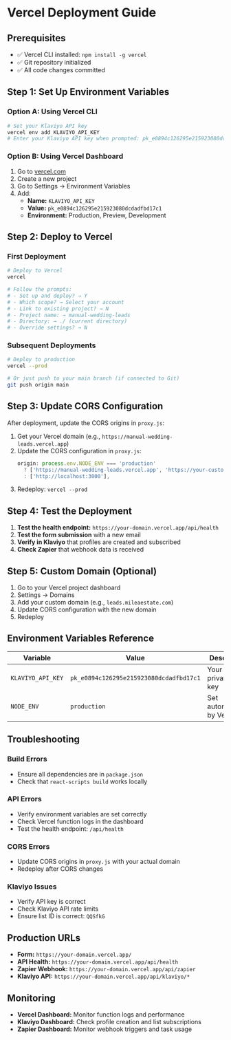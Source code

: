 # Vercel Deployment Guide

## Prerequisites
- ✅ Vercel CLI installed: `npm install -g vercel`
- ✅ Git repository initialized
- ✅ All code changes committed

## Step 1: Set Up Environment Variables

### Option A: Using Vercel CLI
```bash
# Set your Klaviyo API key
vercel env add KLAVIYO_API_KEY
# Enter your Klaviyo API key when prompted: pk_e0894c126295e215923080dcdadfbd17c1
```

### Option B: Using Vercel Dashboard
1. Go to [vercel.com](https://vercel.com)
2. Create a new project
3. Go to Settings → Environment Variables
4. Add:
   - **Name:** `KLAVIYO_API_KEY`
   - **Value:** `pk_e0894c126295e215923080dcdadfbd17c1`
   - **Environment:** Production, Preview, Development

## Step 2: Deploy to Vercel

### First Deployment
```bash
# Deploy to Vercel
vercel

# Follow the prompts:
# - Set up and deploy? → Y
# - Which scope? → Select your account
# - Link to existing project? → N
# - Project name: → manual-wedding-leads
# - Directory: → ./ (current directory)
# - Override settings? → N
```

### Subsequent Deployments
```bash
# Deploy to production
vercel --prod

# Or just push to your main branch (if connected to Git)
git push origin main
```

## Step 3: Update CORS Configuration

After deployment, update the CORS origins in `proxy.js`:

1. Get your Vercel domain (e.g., `https://manual-wedding-leads.vercel.app`)
2. Update the CORS configuration in `proxy.js`:
   ```javascript
   origin: process.env.NODE_ENV === 'production' 
     ? ['https://manual-wedding-leads.vercel.app', 'https://your-custom-domain.com']
     : ['http://localhost:3000'],
   ```
3. Redeploy: `vercel --prod`

## Step 4: Test the Deployment

1. **Test the health endpoint:** `https://your-domain.vercel.app/api/health`
2. **Test the form submission** with a new email
3. **Verify in Klaviyo** that profiles are created and subscribed
4. **Check Zapier** that webhook data is received

## Step 5: Custom Domain (Optional)

1. Go to your Vercel project dashboard
2. Settings → Domains
3. Add your custom domain (e.g., `leads.mileaestate.com`)
4. Update CORS configuration with the new domain
5. Redeploy

## Environment Variables Reference

| Variable | Value | Description |
|----------|-------|-------------|
| `KLAVIYO_API_KEY` | `pk_e0894c126295e215923080dcdadfbd17c1` | Your Klaviyo private API key |
| `NODE_ENV` | `production` | Set automatically by Vercel |

## Troubleshooting

### Build Errors
- Ensure all dependencies are in `package.json`
- Check that `react-scripts build` works locally

### API Errors
- Verify environment variables are set correctly
- Check Vercel function logs in the dashboard
- Test the health endpoint: `/api/health`

### CORS Errors
- Update CORS origins in `proxy.js` with your actual domain
- Redeploy after CORS changes

### Klaviyo Issues
- Verify API key is correct
- Check Klaviyo API rate limits
- Ensure list ID is correct: `QQSfkG`

## Production URLs

- **Form:** `https://your-domain.vercel.app/`
- **API Health:** `https://your-domain.vercel.app/api/health`
- **Zapier Webhook:** `https://your-domain.vercel.app/api/zapier`
- **Klaviyo API:** `https://your-domain.vercel.app/api/klaviyo/*`

## Monitoring

- **Vercel Dashboard:** Monitor function logs and performance
- **Klaviyo Dashboard:** Check profile creation and list subscriptions
- **Zapier Dashboard:** Monitor webhook triggers and task usage 
